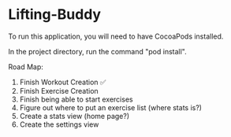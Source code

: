 # Lifting-Buddy

To run this application, you will need to have CocoaPods installed.

In the project directory, run the command "pod install".

Road Map:

1. Finish Workout Creation ✅
1. Finish Exercise Creation
1. Finish being able to start exercises
1. Figure out where to put an exercise list (where stats is?)
1. Create a stats view (home page?)
1. Create the settings view
